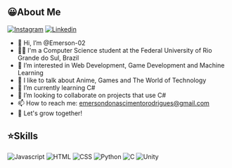 ## 😀About Me

[![Instagram](https://img.shields.io/badge/Instagram-E4405F?style=for-the-badge&logo=instagram&logoColor=white)](https://www.instagram.com/emerson_dnr/)
[![Linkedin](https://img.shields.io/badge/LinkedIn-0077B5?style=for-the-badge&logo=linkedin&logoColor=white)](https://www.linkedin.com/in/emerson-rodrigues-082329206/)

- 👋 Hi, I’m @Emerson-02
- 👨‍💻 I'm a Computer Science student at the Federal University of Rio Grande do Sul, Brazil
- 👀 I’m interested in Web Development, Game Development and Machine Learning
- 🤩 I like to talk about Anime, Games and The World of Technology
- 🌱 I’m currently learning C#
- 💞️ I’m looking to collaborate on projects that use C#
- 📫 How to reach me: emersondonascimentorodrigues@gmail.com
- 🚀 Let's grow together!

## ⭐️Skills

![Javascript](https://img.shields.io/badge/Js-F7DF1E?style=for-the-badge&logo=javascript&logoColor=black)
![HTML](https://img.shields.io/badge/HTML-239120?style=for-the-badge&logo=html5&logoColor=white)
![CSS](https://img.shields.io/badge/CSS-1572B6?style=for-the-badge&logo=css3&logoColor=white)
![Python](https://img.shields.io/badge/Python-14354C?style=for-the-badge&logo=python&logoColor=white)
![C](https://img.shields.io/badge/C-00599C?style=for-the-badge&logo=c&logoColor=white)
![Unity](https://img.shields.io/badge/Unity-100000?style=for-the-badge&logo=unity&logoColor=whit)


